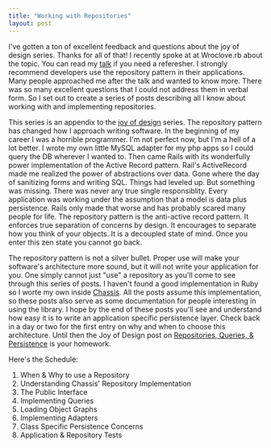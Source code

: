 ```yaml
---
title: "Working with Repositories"
layout: post
---
```


I've gotten a ton of excellent feedback and questions about the joy of
design series. Thanks for all of that! I recently spoke at at
Wroclove.rb about the topic. You can read my
[talk](/2014/03/rethinking-application-architecture-talk) if you need
a referesher. I strongly recommend developers use the repository
pattern in their applications. Many people approached me after the
talk and wanted to know more. There was so many excellent questions
that I could not address them in verbal form. So I set out to create a
series of posts describing all I know about working with and
implementing repositories.

This series is an appendix to the [joy of
design](/2014/01/rediscovering-the-joy-of-design/) series. The
repository pattern has changed how I approach writing software. In the
beginning of my career I was a horrible programmer. I'm not perfect
now, but I'm a hell of a lot better. I wrote my own little MySQL
adapter for my php apps so I could query the DB wherever I wanted to.
Then came Rails with its wonderfully power implementation of the
Active Record pattern. Rail's ActiveRecord made me realized the power
of abstractions over data. Gone where the day of sanitizing forms and
writing SQL. Things had leveled up. But something was missing. There
was never any true single responsiblity. Every application was working
under the assumption that a model is data plus persistence. Rails only
made that worse and has probably scared many people for life. The
repository pattern is the anti-active record pattern. It enforces true
separation of concerns by design. It encourages to separate how you
think of your objects. It is a decoupled state of mind. Once you enter
this zen state you cannot go back.

The repository pattern is not a silver bullet. Proper use will make
your software's architecture more sound, but it will not write your
application for you. One simply cannot just "use" a repository as
you'll come to see through this series of posts. I haven't found a
good implementation in Ruby so I worte my own inside
[Chassis](https://github.com/ahawkins/chassis). All the posts assume
this implementation, so these posts also serve as some documentation
for people interesting in using the library. I hope by the end of
these posts you'll see and understand how easy it is to write an
application specific persistence layer. Check back in a day or two for
the first entry on why and when to choose this architecture. Until
then the Joy of Design post on [Repositories, Queries, &
Persistence](/2014/01/pesistence_with_repository_and_query_patterns/)
is your homework.

Here's the Schedule:

1. When & Why to use a Repository
2. Understanding Chassis' Repository Implementation
2. The Public Interface
3. Implementing Queries
4. Loading Object Graphs
5. Implementing Adapters
6. Class Specific Persistence Concerns
7. Application & Repository Tests
